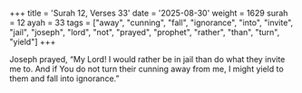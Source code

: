 +++
title = 'Surah 12, Verses 33'
date = '2025-08-30'
weight = 1629
surah = 12
ayah = 33
tags = ["away", "cunning", "fall", "ignorance", "into", "invite", "jail", "joseph", "lord", "not", "prayed", "prophet", "rather", "than", "turn", "yield"]
+++

Joseph prayed, “My Lord! I would rather be in jail than do what they invite me to. And if You do not turn their cunning away from me, I might yield to them and fall into ignorance.”
